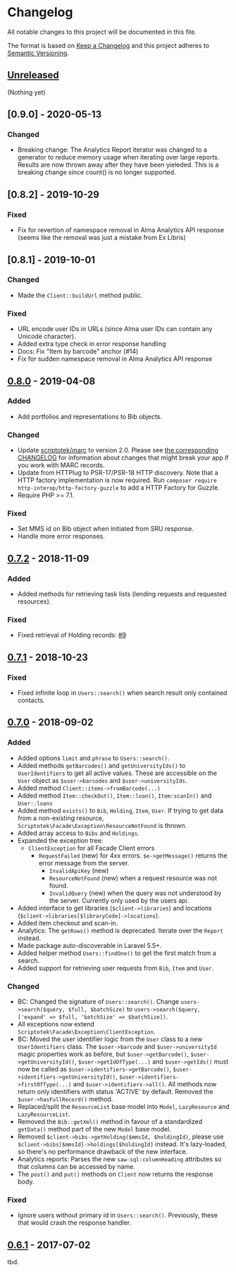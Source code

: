 # Changelog
All notable changes to this project will be documented in this file.

The format is based on [Keep a Changelog](http://keepachangelog.com/en/1.0.0/)
and this project adheres to [Semantic Versioning](http://semver.org/spec/v2.0.0.html).

## [Unreleased]

(Nothing yet)

## [0.9.0] - 2020-05-13

### Changed

- Breaking change: The Analytics Report iterator was changed to a generator to reduce memory
  usage when iterating over large reports. Results are now thrown away after they have been
  yieleded. This is a breaking change since count() is no longer supported.

## [0.8.2] - 2019-10-29

### Fixed

- Fix for revertion of namespace removal in Alma Analytics API response
  (seems like the removal was just a mistake from Ex Libris)

## [0.8.1] - 2019-10-01

### Changed

- Made the `Client::buildUrl` method public.

### Fixed

- URL encode user IDs in URLs (since Alma user IDs can contain any Unicode character).
- Added extra type check in error response handling
- Docs: Fix "Item by barcode" anchor (#14)
- Fix for sudden namespace removal in Alma Analytics API response

## [0.8.0] - 2019-04-08

### Added

- Add portfolios and representations to Bib objects.

### Changed

- Update [scriptotek/marc](https://github.com/scriptotek/php-marc/) to version 2.0.
  Please see [the corresponding CHANGELOG](https://github.com/scriptotek/php-marc/blob/master/CHANGELOG.md#200---2018-10-23) for information about changes that might break your app if you work with MARC records.
- Update from HTTPlug to PSR-17/PSR-18 HTTP discovery.
  Note that a HTTP factory implementation is now required.
  Run `composer require http-interop/http-factory-guzzle` to add a HTTP Factory for Guzzle.
- Require PHP >= 7.1.

### Fixed

- Set MMS id on Bib object when initiated from SRU response.
- Handle more error responses.

## [0.7.2] - 2018-11-09

### Added

- Added methods for retrieving task lists (lending requests and requested resources).

### Fixed

- Fixed retrieval of Holding records: [#9](https://github.com/scriptotek/php-alma-client/issues/9)

## [0.7.1] - 2018-10-23

### Fixed

- Fixed infinite loop in `Users::search()` when search result only contained contacts.

## [0.7.0] - 2018-09-02

### Added

- Added options `limit` and `phrase` to `Users::search()`.
- Added methods `getBarcodes()` and `getUniversityIds()` to `UserIdentifiers` to get all active values.
  These are accessible on the `User` object as `$user->barcodes` and `$user->universityIds`.
- Added method `Client::items->fromBarcode(...)`
- Added method `Item::checkOut()`, `Item::loan()`, `Item:scanIn()` and `User::loans`
- Added method `exists()` to `Bib`, `Holding`, `Item`, `User`. If trying to get data from a non-existing
  resource, `Scriptotek\Facade\Exception\ResourceNotFound` is thrown.
- Added array access to `Bibs` and `Holdings`.
- Expanded the exception tree:
  - `ClientException` for all Facade Client errors
    - `RequestFailed` (new) for 4xx errors. `$e->getMessage()` returns the error message from the server.
      - `InvalidApiKey` (new)
      - `ResourceNotFound` (new) when a request resource was not found.
      - `InvalidQuery` (new) when the query was not understood by the server. Currently only used by the users api.
- Added interface to get libraries (`$client->libraries`) and locations (`$client->libraries[$libraryCode]->locations`).
- Added item checkout and scan-in.
- Analytics: The `getRows()` method is deprecated. Iterate over the `Report` instead.
- Made package auto-discoverable in Laravel 5.5+.
- Added helper method `Users::findOne()` to get the first match from a search.
- Added support for retrieving user requests from `Bib`, `Item` and `User`.

### Changed

- BC: Changed the signature of `Users::search()`.
  Change `users->search($query, $full, $batchSize)`
  to `users->search($query, ['expand' => $full, 'batchSize' => $batchSize])`.
- All exceptions now extend `Scriptotek\Facade\Exception\ClientException`.
- BC: Moved the user identifier logic from the `User` class to a new `UserIdentifiers` class.
  The `$user->barcode` and `$user->universityId` magic properties work as before, but
  `$user->getBarcode()`, `$user->getUniversityId()`, `$user->getIdOfType(...)` and `$user->getIds()`
  must now be called as `$user->identifiers->getBarcode()`, `$user->identifiers->getUniversityId()`,
  `$user->identifiers->firstOfType(...)` and `$user->identifiers->all()`.
  All methods now return only identifiers with status 'ACTIVE' by default.
  Removed the `$user->hasFullRecord()` method.
- Replaced/split the `ResourceList` base model into `Model`, `LazyResource` and `LazyResourceList`.
- Removed the `Bib::getXml()` method in favour of a standardized `getData()` method part
  of the new `Model` base model.
- Removed `$client->bibs->getHolding($mmsId, $holdingId)`, please use
  `$client->bibs[$mmsId]->holdings[$holdingId]` instead. It's lazy-loaded, so
  there's no performance drawback of the new interface.
- Analytics reports: Parses the new `saw-sql:columnHeading` attributes so that columns can be accessed
  by name.
- The `post()` and `put()` methods on `Client` now returns the response body.

### Fixed

- Ignore users without primary id in `Users::search()`.
  Previously, these that would crash the response handler.

## [0.6.1] - 2017-07-02

tbd.

[Unreleased]: https://github.com/scriptotek/php-alma-client/compare/v0.8.0...HEAD
[0.8.0]: https://github.com/scriptotek/php-alma-client/compare/v0.7.2...v0.8.0
[0.7.2]: https://github.com/scriptotek/php-alma-client/compare/v0.7.1...v0.7.2
[0.7.1]: https://github.com/scriptotek/php-alma-client/compare/v0.7.0...v0.7.1
[0.7.0]: https://github.com/scriptotek/php-alma-client/compare/v0.6.1...v0.7.0
[0.6.1]: https://github.com/scriptotek/php-alma-client/compare/v0.6.0...v0.6.1
